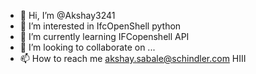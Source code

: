 - 👋 Hi, I’m @Akshay3241
- 👀 I’m interested in IfcOpenShell python
- 🌱 I’m currently learning IFCopenshell API
- 💞️ I’m looking to collaborate on ...
- 📫 How to reach me akshay.sabale@schindler.com
HIII
<!---
Akshay3241/Akshay3241 is a ✨ special ✨ repository because its `README.md` (this file) appears on your GitHub profile.
You can click the Preview link to take a look at your changes.
--->
